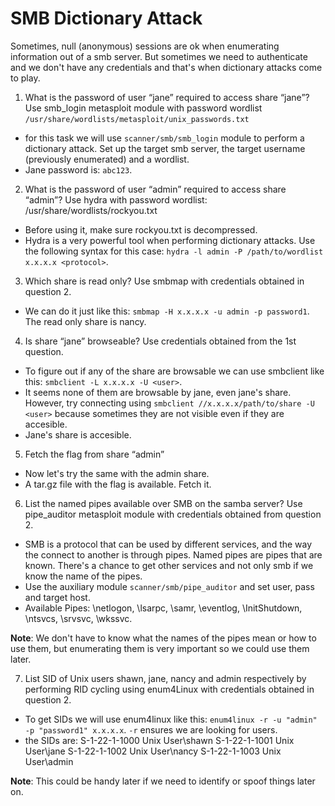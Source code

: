 # SMB Dictionary Attack

Sometimes, null (anonymous) sessions are ok when enumerating information out of a smb server. But sometimes we need to authenticate and we don't have any credentials and that's when dictionary attacks come to play. 

1. What is the password of user “jane” required to access share “jane”? Use smb_login metasploit module with password wordlist `/usr/share/wordlists/metasploit/unix_passwords.txt`

- for this task we will use `scanner/smb/smb_login` module to perform a dictionary attack. Set up the target smb server, the target username (previously enumerated) and a wordlist.
- Jane password is: `abc123`.

2. What is the password of user “admin” required to access share “admin”? Use hydra with password wordlist: /usr/share/wordlists/rockyou.txt

- Before using it, make sure rockyou.txt is decompressed.
- Hydra is a very powerful tool when performing dictionary attacks. Use the following syntax for this case: `hydra -l admin -P /path/to/wordlist x.x.x.x <protocol>`.

3. Which share is read only? Use smbmap with credentials obtained in question 2.

- We can do it just like this: `smbmap -H x.x.x.x -u admin -p password1`. The read only share is nancy.

4. Is share “jane” browseable? Use credentials obtained from the 1st question.

- To figure out if any of the share are browsable we can use smbclient like this: `smbclient -L x.x.x.x -U <user>`.
- It seems none of them are browsable by jane, even jane's share. However, try connecting using `smbclient //x.x.x.x/path/to/share -U <user>` because sometimes they are not visible even if they are accesible.
- Jane's share is accesible.

5. Fetch the flag from share “admin”

- Now let's try the same with the admin share.
- A tar.gz file with the flag is available. Fetch it.

6. List the named pipes available over SMB on the samba server? Use  pipe_auditor metasploit module with credentials obtained from question 2.

- SMB is a protocol that can be used by different services, and the way the connect to another is through pipes. Named pipes are pipes that are known. There's a chance to get other services and not only smb if we know the name of the pipes.
- Use the auxiliary module `scanner/smb/pipe_auditor` and set user, pass and target host.
- Available Pipes: \netlogon, \lsarpc, \samr, \eventlog, \InitShutdown, \ntsvcs, \srvsvc, \wkssvc.

**Note**: We don't have to know what the names of the pipes mean or how to use them, but enumerating them is very important so we could use them later.

7. List SID of Unix users shawn, jane, nancy and admin respectively by performing RID cycling  using enum4Linux with credentials obtained in question 2.

- To get SIDs we will use enum4linux like this: `enum4linux -r -u "admin" -p "password1" x.x.x.x`. `-r` ensures we are looking for users.
- the SIDs are:
S-1-22-1-1000 Unix User\shawn
S-1-22-1-1001 Unix User\jane
S-1-22-1-1002 Unix User\nancy
S-1-22-1-1003 Unix User\admin

**Note**: This could be handy later if we need to identify or spoof things later on.